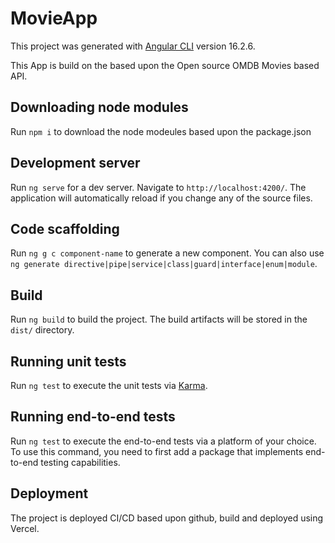# MovieApp

This project was generated with [Angular CLI](https://github.com/angular/angular-cli) version 16.2.6.

This App is build on the based upon the Open source OMDB Movies based API.

## Downloading node modules

Run `npm i` to download the node modeules based upon the package.json

## Development server

Run `ng serve` for a dev server. Navigate to `http://localhost:4200/`. The application will automatically reload if you change any of the source files.

## Code scaffolding

Run `ng g c component-name` to generate a new component. You can also use `ng generate directive|pipe|service|class|guard|interface|enum|module`.

## Build

Run `ng build` to build the project. The build artifacts will be stored in the `dist/` directory.

## Running unit tests

Run `ng test` to execute the unit tests via [Karma](https://karma-runner.github.io).

## Running end-to-end tests

Run `ng test` to execute the end-to-end tests via a platform of your choice. To use this command, you need to first add a package that implements end-to-end testing capabilities.

## Deployment

The project is deployed CI/CD based upon github, build and deployed using Vercel.
